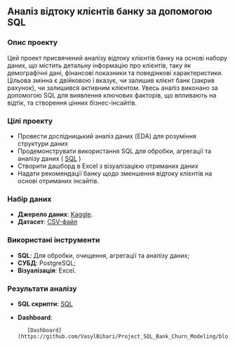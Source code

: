 ## Аналіз відтоку клієнтів банку за допомогою SQL

### Опис проекту
Цей проект присвячений аналізу відтоку клієнтів банку на основі набору даних, що містить детальну інформацію про клієнтів, таку як демографічні дані, фінансові показники та поведінкові характеристики. 
Цільова змінна є двійковою і вказує, чи залишив клієнт банк (закрив рахунок), чи залишився активним клієнтом. 
Увесь аналіз виконано за допомогою SQL для виявлення ключових факторів, що впливають на відтік, та створення цінних бізнес-інсайтів.

### Цілі проекту
- Провести дослідницький аналіз даних (EDA) для розуміння структури даних
- Продемонструвати використання SQL для обробки, агрегації та аналізу даних ( [SQL](https://github.com/VasylBihari/Project_SQL_Bank_Churn_Modeling/blob/main/sql/sql_scripts.sql) )
- Створити дашборд в Excel з візуалізацією отриманих даних
- Надати рекомендації банку щодо зменшення відтоку клієнтів на основі отриманих інсайтів.

### Набір даних
- **Джерело даних**: [Kaggle](https://www.kaggle.com/datasets/shivan118/churn-modeling-dataset).
- **Датасет**: [CSV-файл](https://github.com/VasylBihari/Project_SQL_Bank_Churn_Modeling/blob/main/data/Churn_Modelling.csv)

### Використані інструменти
- **SQL**: Для обробки, очищення, агрегації та аналізу даних;
- **СУБД**: PostgreSQL;
- **Візуалізація**: Excel.
  
### Результати аналізу
- **SQL скрипти**:  [SQL](https://github.com/VasylBihari/Project_SQL_Bank_Churn_Modeling/blob/main/sql/sql_scripts.sql) 
- **Dashboard**:

         [Dashboard](https://github.com/VasylBihari/Project_SQL_Bank_Churn_Modeling/blob/main/dashboard/Dashboard_screenshot.png)
